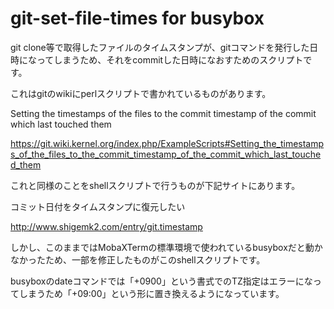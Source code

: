 # git-set-file-times for busybox

git clone等で取得したファイルのタイムスタンプが、gitコマンドを発行した日時になってしまうため、それをcommitした日時になおすためのスクリプトです。


これはgitのwikiにperlスクリプトで書かれているものがあります。

Setting the timestamps of the files to the commit timestamp of the commit which last touched them

https://git.wiki.kernel.org/index.php/ExampleScripts#Setting_the_timestamps_of_the_files_to_the_commit_timestamp_of_the_commit_which_last_touched_them


これと同様のことをshellスクリプトで行うものが下記サイトにあります。

コミット日付をタイムスタンプに復元したい

http://www.shigemk2.com/entry/git.timestamp


しかし、このままではMobaXTermの標準環境で使われているbusyboxだと動かなかったため、一部を修正したものがこのshellスクリプトです。

busyboxのdateコマンドでは「+0900」という書式でのTZ指定はエラーになってしまうため「+09:00」という形に置き換えるようになっています。
